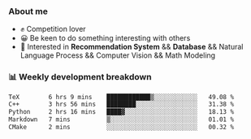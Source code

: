 ### About me

- ✊ Competition lover
- 😀 Be keen to do something interesting with others
- 🎈 Interested in **Recommendation System** && **Database** && Natural Language Process && Computer Vision && Math Modeling


### 📊 Weekly development breakdown
<!--START_SECTION:waka-->

```txt
TeX        6 hrs 9 mins    ████████████▒░░░░░░░░░░░░   49.08 %
C++        3 hrs 56 mins   ████████░░░░░░░░░░░░░░░░░   31.38 %
Python     2 hrs 16 mins   ████▓░░░░░░░░░░░░░░░░░░░░   18.13 %
Markdown   7 mins          ▒░░░░░░░░░░░░░░░░░░░░░░░░   01.01 %
CMake      2 mins          ░░░░░░░░░░░░░░░░░░░░░░░░░   00.32 %
```

<!--END_SECTION:waka-->
